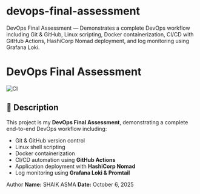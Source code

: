 # devops-final-assessment
DevOps Final Assessment — Demonstrates a complete DevOps workflow including Git &amp; GitHub, Linux scripting, Docker containerization, CI/CD with GitHub Actions, HashiCorp Nomad deployment, and log monitoring using Grafana Loki.
# DevOps Final Assessment

![CI](https://github.com/YOUR_GITHUB_USERNAME/devops-final-assessment/actions/workflows/ci-cd.yml/badge.svg)

## 🧾 Description
This project is my **DevOps Final Assessment**, demonstrating a complete end-to-end DevOps workflow including:

- Git & GitHub version control  
- Linux shell scripting  
- Docker containerization  
- CI/CD automation using **GitHub Actions**  
- Application deployment with **HashiCorp Nomad**  
- Log monitoring using **Grafana Loki & Promtail**

 Author
**Name:** SHAIK ASMA 
**Date:** October 6, 2025 
